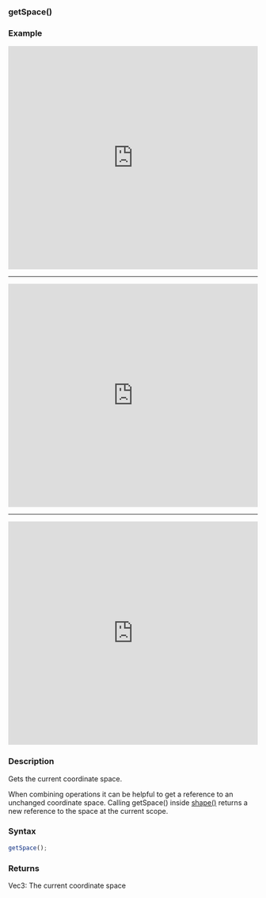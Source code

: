 ### getSpace()

### Example

<iframe width="100%" height="450px" src="https://shaderpark.com/sculpture/-M32McTu1HcCLRvSID84?example=true&embed=true" frameborder="0"></iframe>

---

<iframe width="100%" height="450px" src="https://shaderpark.com/sculpture/-M1-gPj_vGDyHeVzLWmd?example=true&embed=true" frameborder="0"></iframe>

---

<iframe width="100%" height="450px" src="https://shaderpark.com/sculpture/-Lgz7za4PCYhmR2Ihx50?example=true&embed=true" frameborder="0"></iframe>

### Description
Gets the current coordinate space.

When combining operations it can be helpful to get a reference to an unchanged coordinate space. Calling getSpace() inside [shape()](/references-js/geometries/shape.html) returns a new reference to the space at the current scope.

### Syntax
```js
getSpace();
```

### Returns
Vec3: The current coordinate space

